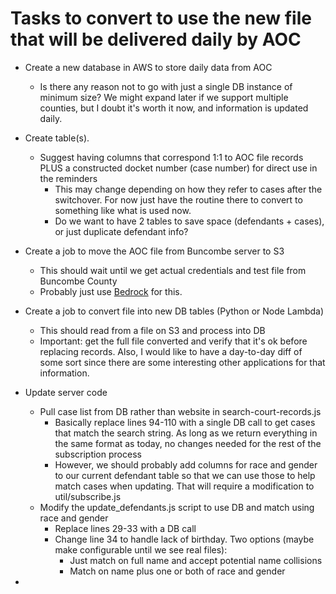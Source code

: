 # Tasks to convert to use the new file that will be delivered daily by AOC

- Create a new database in AWS to store daily data from AOC
    - Is there any reason not to go with just a single DB instance of minimum size? We might expand later if we support multiple counties, but I doubt it's worth it now, and information is updated daily.
- Create table(s).
    - Suggest having columns that correspond 1:1 to AOC file records PLUS a constructed docket number (case number) for direct use in the reminders
        - This may change depending on how they refer to cases after the switchover. For now just have the routine there to convert to something like what is used now.
        - Do we want to have 2 tables to save space (defendants + cases), or just duplicate defendant info?

- Create a job to move the AOC file from Buncombe server to S3
    - This should wait until we get actual credentials and test file from Buncombe County
    - Probably just use [Bedrock](https://github.com/DeepWeave/bedrock2) for this.
- Create a job to convert file into new DB tables (Python or Node Lambda)
    - This should read from a file on S3 and process into DB
    - Important: get the full file converted and verify that it's ok before replacing records. Also, I would like to have a day-to-day diff of some sort since there are some interesting other applications for that information.
- Update server code
    - Pull case list from DB rather than website in search-court-records.js
        - Basically replace lines 94-110 with a single DB call to get cases that match the search string. As long as we return everything in the same format as today, no changes needed for the rest of the subscription process
        - However, we should probably add columns for race and gender to our current defendant table so that we can use those to help match cases when updating. That will require a modification to util/subscribe.js
    - Modify the update_defendants.js script to use DB and match using race and gender
        - Replace lines 29-33 with a DB call
        - Change line 34 to handle lack of birthday. Two options (maybe make configurable until we see real files):
            - Just match on full name and accept potential name collisions
            - Match on name plus one or both of race and gender

- 

